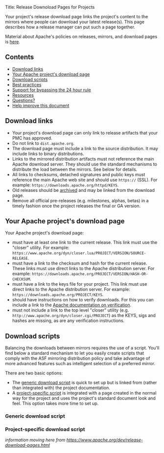 Title: Release Downoload Pages for Projects

Your project's release download page links the project's content to the mirrors where people can download your latest release(s). This page describes how a release manager can put such a page together.

Material about Apache's policies on releases, mirrors, and download pages is <a href="https://www.apache.org/dev/mirrors" target="_blank">here</a>.

## Contents ##

<ul>
<li><a href="#links">Download links</a></li>
<li><a href="#download-page">Your Apache project's download page</a></li>
<li><a href="#download-scripts">Download scripts</a></li>
<li><a href="#best_practice">Best practices</a></li>
<li><a href="#less-than-24hr">Support for bypassing the 24 hour rule</a></li>
<li><a href="#resources">Resources</a></li>
<li><a href="#questions">Questions?</a></li>
<li><a href="#help">Help improve this document</a></li>
</ul>

<h2 id="links">Download links</h2>

  - Your project's download page can only link to release artifacts that your PMC has approved.
  - Do not link to `dist.apache.org`.
  - The download page must include a link to the source distribution. It may include links to binary distributions.
  - Links to the mirrored distribution artifacts must not reference the main Apache download server. They should use the standard mechanisms to distribute the load between the mirrors. See below for details.
  - All links to checksums, detached signatures and public keys must reference the main Apache web site and should use `https://` (SSL). For example: `https://downloads.apache.org/httpd/KEYS`.
  - Old releases should be <a href="https://www.apache.org/legal/release-policy.html#how-to-archive" target="_blank">archived</a> and may be linked from the download page.
  - Remove all official pre-releases (e.g. milestones, alphas, betas) in a timely fashion once the project releases the final or GA version.
  
<h2 id="download-page">Your Apache project's download page</h2>

Your Apache project's download page:

  - must have at least one link to the current release. This link must use the "closer" utility. For example: `https://www.apache.org/dyn/closer.lua/PROJECT/VERSION/SOURCE-RELEASE`.
  - must have a link to the checksum and hash for the current release. These links must use direct links to the Apache distribution server. For example: `https://downloads.apache.org/PROJECT/VERSION/HASH-OR-CHECKSUM`.
  - must have a link to the keys file for your project. This link must use direct links to the Apache distribution server. For example: `https://downloads.apache.org/PROJECT/KEYS`.
  - should have instructions on how to verify downloads. For this you can include a link to the <a href="https://www.apache.org/info/verification.html" target="_blank">Apache documentation on verification</a>.
  - must not include a link to the top level "closer" utility (e.g. `http://www.apache.org/dyn/closer.cgi/PROJECT`) as the KEYS, sigs and hashes are missing, as are any verification instructions.
  
<h2 id="download-scripts">Download scripts</h2>

Balancing the downloads between mirrors requires the use of a script. You'll find below a standard mechanism to let you easily create scripts that comply with the ASF mirroring distribution policy and take advantage of more advanced features such as intelligent selection of a preferred mirror.

There are two basic options:

  - The <a href="#closer">generic download script</a> is quick to set up but is linked from (rather than integrated with) the project documentation.
  - A <a href="#custom">project-specific script</a> is integrated with a page created in the normal way for the project and uses the project's standard document look and feel. This option takes more time to set up.
  
<h3 id="closer">Generic download script</h3>



<h3 id="custom">Project-specific download script</h3>


_information moving here from https://www.apache.org/dev/release-download-pages.html_
